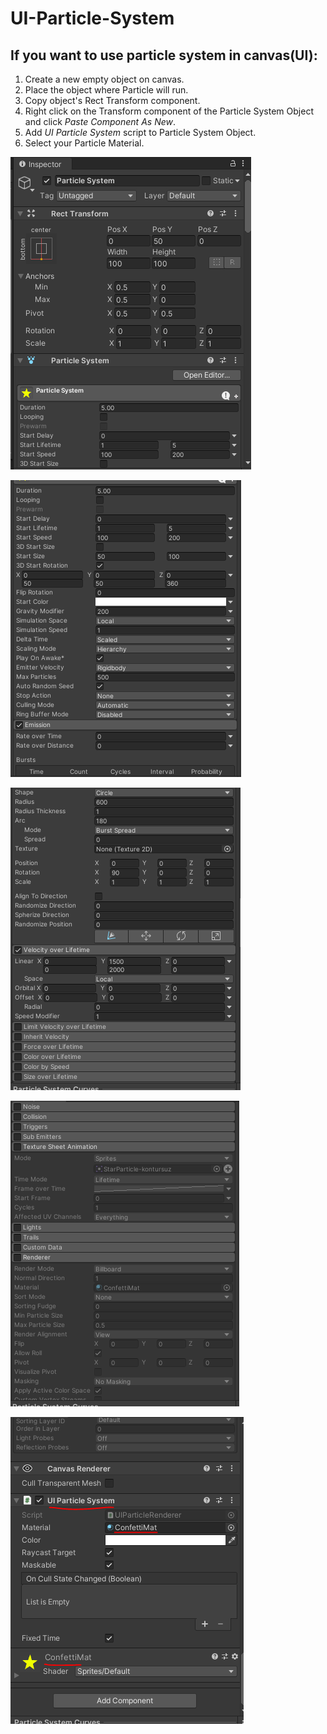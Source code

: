 # UI-Particle-System

## If you want to use particle system in canvas(UI):
1. Create a new empty object on canvas.
2. Place the object where Particle will run.
3. Copy object's Rect Transform component.
4. Right click on the Transform component of the Particle System Object and click _Paste Component As New_.
5. Add _UI Particle System_ script to Particle System Object.
6. Select your Particle Material.

![1](https://github.com/Sait-C/UI-Particle-System/blob/master/Images/1.PNG?raw=true)

![2](https://github.com/Sait-C/UI-Particle-System/blob/master/Images/2.PNG?raw=true)

![3](https://github.com/Sait-C/UI-Particle-System/blob/master/Images/3.PNG?raw=true)

![4](https://github.com/Sait-C/UI-Particle-System/blob/master/Images/4.PNG?raw=true)

![5](https://github.com/Sait-C/UI-Particle-System/blob/master/Images/5.PNG?raw=true)
